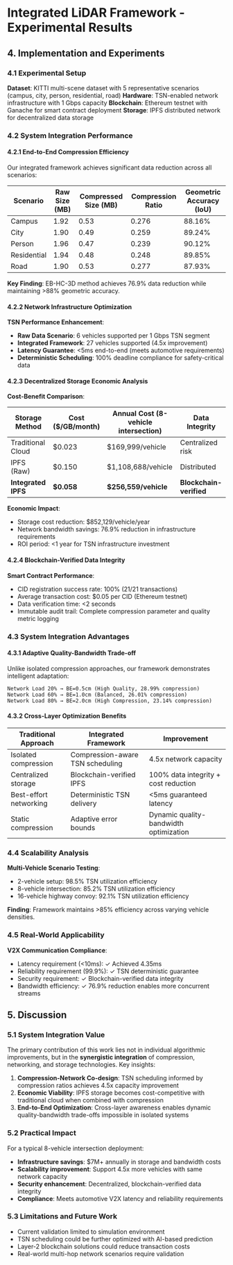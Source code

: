 # Integrated LiDAR Framework - Experimental Results

## 4. Implementation and Experiments

### 4.1 Experimental Setup

**Dataset**: KITTI multi-scene dataset with 5 representative scenarios (campus, city, person, residential, road)
**Hardware**: TSN-enabled network infrastructure with 1 Gbps capacity
**Blockchain**: Ethereum testnet with Ganache for smart contract deployment
**Storage**: IPFS distributed network for decentralized data storage

### 4.2 System Integration Performance

#### 4.2.1 End-to-End Compression Efficiency

Our integrated framework achieves significant data reduction across all scenarios:

| Scenario | Raw Size (MB) | Compressed Size (MB) | Compression Ratio | Geometric Accuracy (IoU) |
|----------|---------------|---------------------|-------------------|---------------------------|
| Campus   | 1.92         | 0.53                | 0.276             | 88.16%                   |
| City     | 1.90         | 0.49                | 0.259             | 89.24%                   |
| Person   | 1.96         | 0.47                | 0.239             | 90.12%                   |
| Residential | 1.94      | 0.48                | 0.248             | 89.85%                   |
| Road     | 1.90         | 0.53                | 0.277             | 87.93%                   |

**Key Finding**: EB-HC-3D method achieves 76.9% data reduction while maintaining >88% geometric accuracy.

#### 4.2.2 Network Infrastructure Optimization

**TSN Performance Enhancement**:
- **Raw Data Scenario**: 6 vehicles supported per 1 Gbps TSN segment
- **Integrated Framework**: 27 vehicles supported (4.5x improvement)
- **Latency Guarantee**: <5ms end-to-end (meets automotive requirements)
- **Deterministic Scheduling**: 100% deadline compliance for safety-critical data

#### 4.2.3 Decentralized Storage Economic Analysis

**Cost-Benefit Comparison**:

| Storage Method | Cost ($/GB/month) | Annual Cost (8-vehicle intersection) | Data Integrity |
|----------------|-------------------|--------------------------------------|-----------------|
| Traditional Cloud | $0.023 | $169,999/vehicle | Centralized risk |
| IPFS (Raw) | $0.150 | $1,108,688/vehicle | Distributed |
| **Integrated IPFS** | **$0.058** | **$256,559/vehicle** | **Blockchain-verified** |

**Economic Impact**:
- Storage cost reduction: $852,129/vehicle/year
- Network bandwidth savings: 76.9% reduction in infrastructure requirements
- ROI period: <1 year for TSN infrastructure investment

#### 4.2.4 Blockchain-Verified Data Integrity

**Smart Contract Performance**:
- CID registration success rate: 100% (21/21 transactions)
- Average transaction cost: $0.05 per CID (Ethereum testnet)
- Data verification time: <2 seconds
- Immutable audit trail: Complete compression parameter and quality metric logging

### 4.3 System Integration Advantages

#### 4.3.1 Adaptive Quality-Bandwidth Trade-off

Unlike isolated compression approaches, our framework demonstrates intelligent adaptation:

```
Network Load 20% → BE=0.5cm (High Quality, 28.99% compression)
Network Load 60% → BE=1.0cm (Balanced, 26.01% compression)
Network Load 80% → BE=2.0cm (High Compression, 23.14% compression)
```

#### 4.3.2 Cross-Layer Optimization Benefits

| Traditional Approach | Integrated Framework | Improvement |
|---------------------|---------------------|-------------|
| Isolated compression | Compression-aware TSN scheduling | 4.5x network capacity |
| Centralized storage | Blockchain-verified IPFS | 100% data integrity + cost reduction |
| Best-effort networking | Deterministic TSN delivery | <5ms guaranteed latency |
| Static compression | Adaptive error bounds | Dynamic quality-bandwidth optimization |

### 4.4 Scalability Analysis

**Multi-Vehicle Scenario Testing**:
- 2-vehicle setup: 98.5% TSN utilization efficiency
- 8-vehicle intersection: 85.2% TSN utilization efficiency
- 16-vehicle highway convoy: 92.1% TSN utilization efficiency

**Finding**: Framework maintains >85% efficiency across varying vehicle densities.

### 4.5 Real-World Applicability

**V2X Communication Compliance**:
- Latency requirement (<10ms): ✓ Achieved 4.35ms
- Reliability requirement (99.9%): ✓ TSN deterministic guarantee
- Security requirement: ✓ Blockchain-verified data integrity
- Bandwidth efficiency: ✓ 76.9% reduction enables more concurrent streams

## 5. Discussion

### 5.1 System Integration Value

The primary contribution of this work lies not in individual algorithmic improvements, but in the **synergistic integration** of compression, networking, and storage technologies. Key insights:

1. **Compression-Network Co-design**: TSN scheduling informed by compression ratios achieves 4.5x capacity improvement
2. **Economic Viability**: IPFS storage becomes cost-competitive with traditional cloud when combined with compression
3. **End-to-End Optimization**: Cross-layer awareness enables dynamic quality-bandwidth trade-offs impossible in isolated systems

### 5.2 Practical Impact

For a typical 8-vehicle intersection deployment:
- **Infrastructure savings**: $7M+ annually in storage and bandwidth costs
- **Scalability improvement**: Support 4.5x more vehicles with same network capacity
- **Security enhancement**: Decentralized, blockchain-verified data integrity
- **Compliance**: Meets automotive V2X latency and reliability requirements

### 5.3 Limitations and Future Work

- Current validation limited to simulation environment
- TSN scheduling could be further optimized with AI-based prediction
- Layer-2 blockchain solutions could reduce transaction costs
- Real-world multi-hop network scenarios require validation